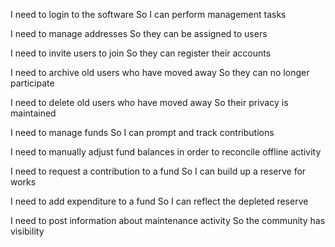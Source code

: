I need to login to the software
So I can perform management tasks

I need to manage addresses
So they can be assigned to users

I need to invite users to join
So they can register their accounts

I need to archive old users who have moved away
So they can no longer participate

I need to delete old users who have moved away
So their privacy is maintained

I need to manage funds
So I can prompt and track contributions

I need to manually adjust fund balances in order to reconcile offline activity

I need to request a contribution to a fund
So I can build up a reserve for works

I need to add expenditure to a fund
So I can reflect the depleted reserve

I need to post information about maintenance activity
So the community has visibility

